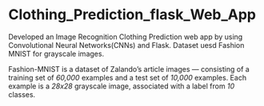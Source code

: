 # Clothing_Prediction_flask_Web_App

Developed an Image Recognition Clothing Prediction web app by using Convolutional Neural Networks(CNNs) and Flask.
Dataset uesd Fashion MNIST for grayscale images.

Fashion-MNIST is a dataset of Zalando’s article images — consisting of a training set of _60,000_ examples and a test set of _10,000_ examples. Each example is a _28x28_ grayscale image, associated with a label from _10_ classes.
